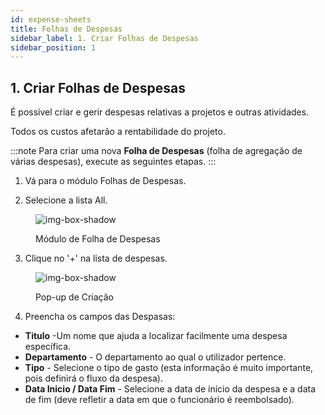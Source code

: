 ```yaml
---
id: expense-sheets
title: Folhas de Despesas
sidebar_label: 1. Criar Folhas de Despesas
sidebar_position: 1
---
```


## 1. Criar Folhas de Despesas

É possível criar e gerir despesas relativas a projetos e outras atividades.

Todos os custos afetarão a rentabilidade do projeto.

:::note
Para criar uma nova **Folha de Despesas** (folha de agregação de várias despesas), execute as seguintes etapas.
:::

1. Vá para o módulo Folhas de Despesas.

2. Selecione a lista All.

<figure>

![img-box-shadow](/img/university/expenses/university-expense-sheets-1.png)

<figcaption>Módulo de Folha de Despesas</figcaption>
</figure>

3. Clique no '+' na lista de despesas.

<figure>

![img-box-shadow](/img/university/expenses/university-expense-sheets-2-creation.png)

<figcaption>Pop-up de Criação</figcaption>
</figure>

4. Preencha os campos das Despasas:

- **Titulo** -Um nome que ajuda a localizar facilmente uma despesa específica.
- **Departamento** - O departamento ao qual o utilizador pertence.
- **Tipo** - Selecione o tipo de gasto (esta informação é muito importante, pois definirá o fluxo da despesa).
- **Data Inicio / Data Fim** - Selecione a data de início da despesa e a data de fim (deve refletir a data em que o funcionário é reembolsado).

